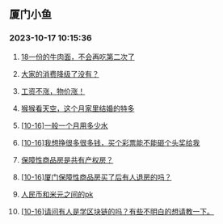 ## 厦门小鱼 
### 2023-10-17 10:15:36

1. [18一份的牛肉面，不会再吃第二次了](http://bbs.xmfish.com/read-htm-tid-18089683.html)

2. [大家的消费降级了没有？](http://bbs.xmfish.com/read-htm-tid-18089646.html)

3. [工资不涨，物价涨！](http://bbs.xmfish.com/read-htm-tid-18089617.html)

4. [猴猴看天空，这个月家里结婚的特多](http://bbs.xmfish.com/read-htm-tid-18089846.html)

5. [[10-16]一般一个月用多少水](http://bbs.xmfish.com/read-htm-tid-18089806.html)

6. [[10-16]我想挣很多很多钱，买个彩票能不能砸个头奖给我](http://bbs.xmfish.com/read-htm-tid-18089807.html)

7. [保障性商品房是共有产权房？](http://bbs.xmfish.com/read-htm-tid-18089757.html)

8. [[10-16]厦门保障性商品房买了后有人退房的吗？](http://bbs.xmfish.com/read-htm-tid-18089605.html)

9. [人民币和米元之间的pk](http://bbs.xmfish.com/read-htm-tid-18089640.html)

10. [[10-16]请问有人是学区块链的吗？有些不明白的想请教一下。](http://bbs.xmfish.com/read-htm-tid-18089631.html)

